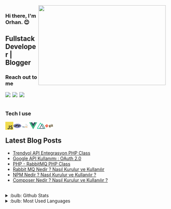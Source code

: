 <img src="https://media2.giphy.com/media/3o6ZsVLQTBtpTQ7bZC/giphy.gif?cid=ecf05e4740adrgcqa2dddtswlkbegwz7em4nkqy0q19yayqk&rid=giphy.gif&ct=g" align="right" width="400" height="250">

### Hi there, I'm Orhan. :blush:

## Fullstack Developer | Blogger

### Reach out to me

[<img  width="22" src="https://unpkg.com/simple-icons@v4/icons/instagram.svg" align="left" />][instagram]
[<img  width="22" src="https://unpkg.com/simple-icons@v4/icons/twitter.svg" align="left" />][twitter]
[<img  width="22" src="https://unpkg.com/simple-icons@v4/icons/linkedin.svg" align="left" />][linkedin]

<br />
<br />

### Tech I use

<img align="left"  src="https://raw.githubusercontent.com/github/explore/80688e429a7d4ef2fca1e82350fe8e3517d3494d/topics/javascript/javascript.png" width="25" height="25" />
<img align="left" src="https://raw.githubusercontent.com/github/explore/80688e429a7d4ef2fca1e82350fe8e3517d3494d/topics/php/php.png" width="25" height="25" />
<img align="left" src="https://raw.githubusercontent.com/github/explore/80688e429a7d4ef2fca1e82350fe8e3517d3494d/topics/mysql/mysql.png" width="25" height="25" />
<img align="left" src="https://raw.githubusercontent.com/github/explore/80688e429a7d4ef2fca1e82350fe8e3517d3494d/topics/vue/vue.png" width="25" height="25" />
<img align="left" src="https://raw.githubusercontent.com/github/explore/80688e429a7d4ef2fca1e82350fe8e3517d3494d/topics/nuxt/nuxt.png" width="25" height="25" />
<img align="left" src="https://raw.githubusercontent.com/github/explore/80688e429a7d4ef2fca1e82350fe8e3517d3494d/topics/git/git.png" width="25" height="25" />

<br />

## Latest Blog Posts

<!-- BLOG-POST-LIST:START -->
- [Trendyol API Entegrasyon PHP Class](https://orhanmusellim.com/trendyol-api-entegrasyon-php-class)
- [Google API Kullanımı : OAuth 2.0](https://orhanmusellim.com/google-api-kullanimi-oauth-2-0)
- [PHP - RabbitMQ PHP Class](https://orhanmusellim.com/php-rabbitmq-php-class)
- [Rabbit MQ Nedir ? Nasıl Kurulur ve Kullanılır](https://orhanmusellim.com/rabbit-mq-nedir-nasil-kurulur-ve-kullanilir)
- [NPM Nedir ? Nasıl Kurulur ve Kullanılır ?](https://orhanmusellim.com/npm-nedir-nasil-kurulur-ve-kullanilir)
- [Composer Nedir ? Nasıl Kurulur ve Kullanılır ?](https://orhanmusellim.com/composer-nedir-nasil-kurulur-ve-kullanilir)
<!-- BLOG-POST-LIST:END -->

<br />

<details>
<summary>:bulb: Github Stats</summary>
<img src="https://github-readme-stats.vercel.app/api?username=orhanmusellim&theme=radical&count_private=true" >
</details>

<details>
<summary>:bulb:  Most Used Languages</summary>
<img src="https://github-readme-stats.vercel.app/api/top-langs/?username=orhanmusellim&layout=compact" >
</details>

[instagram]: https://www.instagram.com/musellimorhan/
[twitter]: https://twitter.com/OrhanMusellim
[linkedin]: https://www.linkedin.com/in/orhanmusellim/
